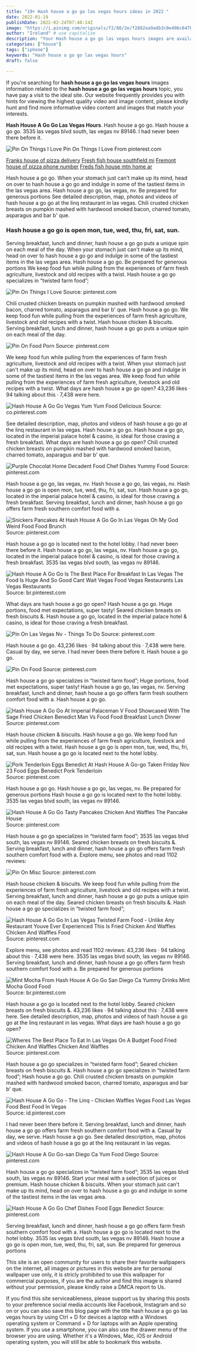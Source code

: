 ```yaml
---
title: "19+ Hash house a go go las vegas hours ideas in 2022 "
date: 2022-01-19
publishDate: 2022-02-24T07:48:14Z
image: "https://i.pinimg.com/originals/f2/88/2e/f2882ea9adb3c0e406c647817fd64a89.jpg"
author: "Ireland" # use capitalize
description: "Your Hash house a go go las vegas hours images are available. Hash house a go go las vegas hours are a topic that is being searched for and liked by netizens today. You can Find and Download the Hash house a go go las vegas hours files here. Find and Download all free photos."
categories: ["house"]
tags: ["iphone"]
keywords: "Hash house a go go las vegas hours"
draft: false

---
```


If you're searching for **hash house a go go las vegas hours** images information related to the **hash house a go go las vegas hours** topic, you have pay a visit to the ideal  site.  Our website frequently  provides you with  hints  for viewing  the highest  quality video and image  content, please kindly hunt and find more informative video content and images  that match your interests.

**Hash House A Go Go Las Vegas Hours**. Hash house a go go. Hash house a go go. 3535 las vegas blvd south, las vegas nv 89146. I had never been there before it.

![Pin On Things I Love](https://i.pinimg.com/736x/0a/c6/5a/0ac65ab27f2586c2313a49f823e8a889--cheeseburgers-las-vegas.jpg "Pin On Things I Love")
Pin On Things I Love From pinterest.com

[Franks house of pizza delivery](/franks-house-of-pizza-delivery/)
[Fresh fish house southfield mi](/fresh-fish-house-southfield-mi/)
[Fremont house of pizza phone number](/fremont-house-of-pizza-phone-number/)
[Freds fish house mtn home ar](/freds-fish-house-mtn-home-ar/)

Hash house a go go. When your stomach just can&#039;t make up its mind, head on over to hash house a go go and indulge in some of the tastiest items in the las vegas area. Hash house a go go, las vegas, nv. Be prepared for generous portions See detailed description, map, photos and videos of hash house a go go at the linq restaurant in las vegas. Chili crusted chicken breasts on pumpkin mashed with hardwood smoked bacon, charred tomato, asparagus and bar b&#039; que.

### Hash house a go go is open mon, tue, wed, thu, fri, sat, sun.

Serving breakfast, lunch and dinner, hash house a go go puts a unique spin on each meal of the day. When your stomach just can&#039;t make up its mind, head on over to hash house a go go and indulge in some of the tastiest items in the las vegas area. Hash house a go go. Be prepared for generous portions We keep food fun while pulling from the experiences of farm fresh agriculture, livestock and old recipes with a twist. Hash house a go go specializes in “twisted farm food”;


![Pin On Things I Love](https://i.pinimg.com/736x/0a/c6/5a/0ac65ab27f2586c2313a49f823e8a889--cheeseburgers-las-vegas.jpg "Pin On Things I Love")
Source: pinterest.com

Chili crusted chicken breasts on pumpkin mashed with hardwood smoked bacon, charred tomato, asparagus and bar b&#039; que. Hash house a go go. We keep food fun while pulling from the experiences of farm fresh agriculture, livestock and old recipes with a twist. Hash house chicken &amp; biscuits. Serving breakfast, lunch and dinner, hash house a go go puts a unique spin on each meal of the day.

![Pin On Food Porn](https://i.pinimg.com/736x/cf/9f/0e/cf9f0e65fa314e3f33059748591cb316--las-vegas-my-life.jpg "Pin On Food Porn")
Source: pinterest.com

We keep food fun while pulling from the experiences of farm fresh agriculture, livestock and old recipes with a twist. When your stomach just can&#039;t make up its mind, head on over to hash house a go go and indulge in some of the tastiest items in the las vegas area. We keep food fun while pulling from the experiences of farm fresh agriculture, livestock and old recipes with a twist. What days are hash house a go go open? 43,236 likes · 94 talking about this · 7,438 were here.

![Hash House A Go Go Vegas Yum Yum Food Delicious](https://i.pinimg.com/originals/e0/a3/ff/e0a3ff25fc05470785e7313f03f17c6d.jpg "Hash House A Go Go Vegas Yum Yum Food Delicious")
Source: co.pinterest.com

See detailed description, map, photos and videos of hash house a go go at the linq restaurant in las vegas. Hash house a go go. Hash house a go go, located in the imperial palace hotel &amp; casino, is ideal for those craving a fresh breakfast. What days are hash house a go go open? Chili crusted chicken breasts on pumpkin mashed with hardwood smoked bacon, charred tomato, asparagus and bar b&#039; que.

![Purple Chocolat Home Decadent Food Chef Dishes Yummy Food](https://i.pinimg.com/736x/a7/b5/27/a7b527bafc2af9bfc816ccc127e9f788--brunch-dishes-fried-chicken.jpg "Purple Chocolat Home Decadent Food Chef Dishes Yummy Food")
Source: pinterest.com

Hash house a go go, las vegas, nv. Hash house a go go, las vegas, nv. Hash house a go go is open mon, tue, wed, thu, fri, sat, sun. Hash house a go go, located in the imperial palace hotel &amp; casino, is ideal for those craving a fresh breakfast. Serving breakfast, lunch and dinner, hash house a go go offers farm fresh southern comfort food with a.

![Snickers Pancakes At Hash House A Go Go In Las Vegas Oh My God Weird Food Food Brunch](https://i.pinimg.com/originals/41/98/27/4198273c5e2d3b357be292ee392277f2.jpg "Snickers Pancakes At Hash House A Go Go In Las Vegas Oh My God Weird Food Food Brunch")
Source: pinterest.com

Hash house a go go is located next to the hotel lobby. I had never been there before it. Hash house a go go, las vegas, nv. Hash house a go go, located in the imperial palace hotel &amp; casino, is ideal for those craving a fresh breakfast. 3535 las vegas blvd south, las vegas nv 89146.

![Hash House A Go Go Is The Best Place For Breakfast In Las Vegas The Food Is Huge And So Good Cant Wait Vegas Food Vegas Restaurants Las Vegas Restaurants](https://i.pinimg.com/originals/9f/54/ed/9f54ed4dde6ef16953f856c7f24be967.jpg "Hash House A Go Go Is The Best Place For Breakfast In Las Vegas The Food Is Huge And So Good Cant Wait Vegas Food Vegas Restaurants Las Vegas Restaurants")
Source: br.pinterest.com

What days are hash house a go go open? Hash house a go go. Huge portions, food met expectations, super tasty! Seared chicken breasts on fresh biscuits &amp;. Hash house a go go, located in the imperial palace hotel &amp; casino, is ideal for those craving a fresh breakfast.

![Pin On Las Vegas Nv - Things To Do](https://i.pinimg.com/originals/c5/27/7b/c5277bbce5c0f93e8a13bb850cb8c960.jpg "Pin On Las Vegas Nv - Things To Do")
Source: pinterest.com

Hash house a go go. 43,236 likes · 94 talking about this · 7,438 were here. Casual by day, we serve. I had never been there before it. Hash house a go go.

![Pin On Food](https://i.pinimg.com/originals/86/5c/5f/865c5fa08dbc011792f4826b5278b73f.jpg "Pin On Food")
Source: pinterest.com

Hash house a go go specializes in “twisted farm food”; Huge portions, food met expectations, super tasty! Hash house a go go, las vegas, nv. Serving breakfast, lunch and dinner, hash house a go go offers farm fresh southern comfort food with a. Hash house a go go.

![Hash House A Go Go At Imperial Palaceman V Food Showcased With The Sage Fried Chicken Benedict Man Vs Food Food Breakfast Lunch Dinner](https://i.pinimg.com/originals/43/ba/1b/43ba1bbcd5a104c73b1c5f0ee0ba0cbd.jpg "Hash House A Go Go At Imperial Palaceman V Food Showcased With The Sage Fried Chicken Benedict Man Vs Food Food Breakfast Lunch Dinner")
Source: pinterest.com

Hash house chicken &amp; biscuits. Hash house a go go. We keep food fun while pulling from the experiences of farm fresh agriculture, livestock and old recipes with a twist. Hash house a go go is open mon, tue, wed, thu, fri, sat, sun. Hash house a go go is located next to the hotel lobby.

![Pork Tenderloin Eggs Benedict At Hash House A Go-go Taken Friday Nov 23 Food Eggs Benedict Pork Tenderloin](https://i.pinimg.com/originals/87/8e/95/878e956a3b639b3ffddf37aad674de96.jpg "Pork Tenderloin Eggs Benedict At Hash House A Go-go Taken Friday Nov 23 Food Eggs Benedict Pork Tenderloin")
Source: pinterest.com

Hash house a go go. Hash house a go go, las vegas, nv. Be prepared for generous portions Hash house a go go is located next to the hotel lobby. 3535 las vegas blvd south, las vegas nv 89146.

![Hash House A Go Go Tasty Pancakes Chicken And Waffles The Pancake House](https://i.pinimg.com/474x/1c/57/d6/1c57d64f707aa8653508357eebb5f390--chicago-vacation-my-friend.jpg "Hash House A Go Go Tasty Pancakes Chicken And Waffles The Pancake House")
Source: pinterest.com

Hash house a go go specializes in “twisted farm food”; 3535 las vegas blvd south, las vegas nv 89146. Seared chicken breasts on fresh biscuits &amp;. Serving breakfast, lunch and dinner, hash house a go go offers farm fresh southern comfort food with a. Explore menu, see photos and read 1102 reviews:

![Pin On Misc](https://i.pinimg.com/originals/47/f1/e3/47f1e34bc74d39c09ec10819dada98bb.jpg "Pin On Misc")
Source: pinterest.com

Hash house chicken &amp; biscuits. We keep food fun while pulling from the experiences of farm fresh agriculture, livestock and old recipes with a twist. Serving breakfast, lunch and dinner, hash house a go go puts a unique spin on each meal of the day. Seared chicken breasts on fresh biscuits &amp;. Hash house a go go specializes in “twisted farm food”;

![Hash House A Go Go In Las Vegas Twisted Farm Food - Unlike Any Restaurant Youve Ever Experienced This Is Fried Chicken And Waffles Chicken And Waffles Food](https://i.pinimg.com/originals/c8/a4/96/c8a496431f93ec417620cd50263104d1.png "Hash House A Go Go In Las Vegas Twisted Farm Food - Unlike Any Restaurant Youve Ever Experienced This Is Fried Chicken And Waffles Chicken And Waffles Food")
Source: pinterest.com

Explore menu, see photos and read 1102 reviews: 43,236 likes · 94 talking about this · 7,438 were here. 3535 las vegas blvd south, las vegas nv 89146. Serving breakfast, lunch and dinner, hash house a go go offers farm fresh southern comfort food with a. Be prepared for generous portions

![Mint Mocha From Hash House A Go Go San Diego Ca Yummy Drinks Mint Mocha Good Food](https://i.pinimg.com/736x/ee/68/2e/ee682e1cdce770f3b401f82eba91fb68--san-diego-travel-awesome-food.jpg "Mint Mocha From Hash House A Go Go San Diego Ca Yummy Drinks Mint Mocha Good Food")
Source: br.pinterest.com

Hash house a go go is located next to the hotel lobby. Seared chicken breasts on fresh biscuits &amp;. 43,236 likes · 94 talking about this · 7,438 were here. See detailed description, map, photos and videos of hash house a go go at the linq restaurant in las vegas. What days are hash house a go go open?

![Wheres The Best Place To Eat In Las Vegas On A Budget Food Fried Chicken And Waffles Chicken And Waffles](https://i.pinimg.com/originals/0d/ed/23/0ded2366e444d102812597ef6b33323b.jpg "Wheres The Best Place To Eat In Las Vegas On A Budget Food Fried Chicken And Waffles Chicken And Waffles")
Source: pinterest.com

Hash house a go go specializes in “twisted farm food”; Seared chicken breasts on fresh biscuits &amp;. Hash house a go go specializes in “twisted farm food”; Hash house a go go. Chili crusted chicken breasts on pumpkin mashed with hardwood smoked bacon, charred tomato, asparagus and bar b&#039; que.

![Hash House A Go Go - The Linq - Chicken Waffles Vegas Food Las Vegas Food Best Food In Vegas](https://i.pinimg.com/736x/65/f1/74/65f17456d6ec8440af0dfa5e1a6f8c20.jpg "Hash House A Go Go - The Linq - Chicken Waffles Vegas Food Las Vegas Food Best Food In Vegas")
Source: id.pinterest.com

I had never been there before it. Serving breakfast, lunch and dinner, hash house a go go offers farm fresh southern comfort food with a. Casual by day, we serve. Hash house a go go. See detailed description, map, photos and videos of hash house a go go at the linq restaurant in las vegas.

![Hash House A Go Go-san Diego Ca Yum Food Diego](https://i.pinimg.com/originals/d0/6f/d4/d06fd4e32e2a198196aab83bfe5cb512.jpg "Hash House A Go Go-san Diego Ca Yum Food Diego")
Source: pinterest.com

Hash house a go go specializes in “twisted farm food”; 3535 las vegas blvd south, las vegas nv 89146. Start your meal with a selection of juices or premium. Hash house chicken &amp; biscuits. When your stomach just can&#039;t make up its mind, head on over to hash house a go go and indulge in some of the tastiest items in the las vegas area.

![Hash House A Go Go Chef Dishes Food Eggs Benedict](https://i.pinimg.com/originals/f2/88/2e/f2882ea9adb3c0e406c647817fd64a89.jpg "Hash House A Go Go Chef Dishes Food Eggs Benedict")
Source: pinterest.com

Serving breakfast, lunch and dinner, hash house a go go offers farm fresh southern comfort food with a. Hash house a go go is located next to the hotel lobby. 3535 las vegas blvd south, las vegas nv 89146. Hash house a go go is open mon, tue, wed, thu, fri, sat, sun. Be prepared for generous portions

This site is an open community for users to share their favorite wallpapers on the internet, all images or pictures in this website are for personal wallpaper use only, it is stricly prohibited to use this wallpaper for commercial purposes, if you are the author and find this image is shared without your permission, please kindly raise a DMCA report to Us.

If you find this site serviceableness, please support us by sharing this posts to your preference social media accounts like Facebook, Instagram and so on or you can also save this blog page with the title hash house a go go las vegas hours by using Ctrl + D for devices a laptop with a Windows operating system or Command + D for laptops with an Apple operating system. If you use a smartphone, you can also use the drawer menu of the browser you are using. Whether it's a Windows, Mac, iOS or Android operating system, you will still be able to bookmark this website.
